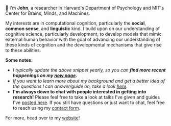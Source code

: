 :wave: I'm **John**, a researcher in Harvard's Department of Psychology and
MIT's Center for Brains, Minds, and Machines.

My interests are in computational cognition, particularly the **social**,
**common sense**, and **linguistic** kind. I build upon on our understanding of
cognitive science, particularly development, to develop models that mimic
external human behavior with the goal of advancing our understanding of these
kinds of cognition and the developmental mechanisms that give rise to these
abilities.

**Some notes:**

- _I typically update the above snippet yearly, so you can **find more recent
happenings on my [now page][now].**_
- _If you want to learn more about my background and get a better idea of the
questions I can answer/guide on, take a look [here][profile]._
- **I'm always down to chat with people interested in getting into
research!** Please feel free to take a look at talks I've given and guides
I've [posted here][research]. If you still have questions or just want to
chat, feel free to reach using my [contact form][contact].

For more, head over to my [website](https://john.muchovej.com)!


[now]: https://john.muchovej.com/now/latest
[research]: https://john.muchovej.com/categories/starting-research
[contact]: https://john.muchovej.com/#contact
[profile]: https://john.muchovej.com/profile
